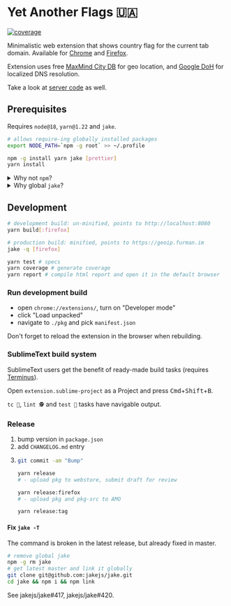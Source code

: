 # Yet Another Flags 🇺🇦

[![coverage](https://img.shields.io/endpoint?url=https://gist.githubusercontent.com/falsefalse/5f76f3b771603857432300417fcb90e0/raw/badge.json)](https://github.com/falsefalse/yaf-extension/actions/workflows/specs.yml)

Minimalistic web extension that shows country flag for the current tab domain. Available for [Chrome] and [Firefox].

Extension uses free [MaxMind City DB] for geo location, and [Google DoH] for localized DNS resolution.

Take a look at [server code] as well.

## Prerequisites

Requires `node@18`, `yarn@1.22` and `jake`.

```bash
# allows require-ing globally installed packages
export NODE_PATH=`npm -g root` >> ~/.profile

npm -g install yarn jake [prettier]
yarn install
```

<details>
  <summary>Why not <code>npm</code>?</summary>

Because of the lock file size — <code>yarn.lock</code> is three times smaller.
See <a href="https://github.com/falsefalse/yaf-extension/commit/037b18f21422707d05dc5097f39e43df876764cb"><code>037b18f</code></a> 🐈

</details>

<details>
  <summary>Why global <code>jake</code>?</summary>

Shorter this way — don't have to <code>npx jake</code> when you can <code>jake</code> 🐈

</details>

## Development

```bash
# development build: un-minified, points to http://localhost:8080
yarn build[:firefox]

# production build: minified, points to https://geoip.furman.im
jake -q [firefox]

yarn test # specs
yarn coverage # generate coverage
yarn report # compile html report and open it in the default browser
```

### Run development build

- open `chrome://extensions/`, turn on "Developer mode"
- click "Load unpacked"
- navigate to `./pkg` and pick `manifest.json`

Don't forget to reload the extension in the browser when rebuilding.

### SublimeText build system

SublimeText users get the benefit of ready-made build tasks (requires [Terminus]).

Open `extension.sublime-project` as a Project and press <kbd>Cmd</kbd>+<kbd>Shift</kbd>+<kbd>B</kbd>.

`tc 🦜`, `lint 🕵` and `test 🧪` tasks have navigable output.

### Release

1. bump version in `package.json`
2. add `CHANGELOG.md` entry
3. ```bash
   git commit -am "Bump"

   yarn release
   # - upload pkg to webstore, submit draft for review

   yarn release:firefox
   # - upload pkg and pkg-src to AMO

   yarn release:tag
   ```

#### Fix `jake -T`

The command is broken in the latest release, but already fixed in master.

```bash
# remove global jake
npm -g rm jake
# get latest master and link it globally
git clone git@github.com:jakejs/jake.git
cd jake && npm i && npm link
```

See jakejs/jake#417, jakejs/jake#420.

[Chrome]: https://chrome.google.com/webstore/detail/dmchcmgddbhmbkakammmklpoonoiiomk
[Firefox]: https://addons.mozilla.org/en-US/firefox/addon/yet-another-flags/
[MaxMind City DB]: https://dev.maxmind.com/geoip/geolite2-free-geolocation-data
[Google DoH]: https://dns.google
[server code]: https://github.com/falsefalse/geoip-server
[Terminus]: https://packagecontrol.io/packages/Terminus
